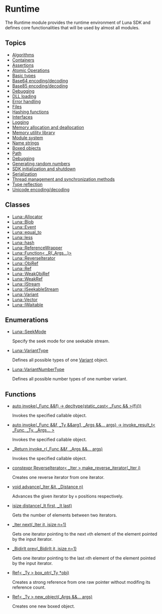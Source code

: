 # Runtime
The Runtime module provides the runtime environment of Luna SDK and defines core functionalities that will be used by almost all modules. 

## Topics
* [Algorithms](runtime_algorithm.md)
* [Containers](runtime_container.md)
* [Assertions](runtime_assert.md)
* [Atomic Operations](runtime_atomic.md)
* [Basic types](runtime_base_type.md)
* [Base64 encoding/decoding](runtime_base64.md)
* [Base85 encoding/decoding](runtime_base85.md)
* [Debugging](runtime_debug.md)
* [DLL loading](runtime_d_l_l.md)
* [Error handling](runtime_error.md)
* [Files](runtime_file.md)
* [Hashing functions](runtime_hash.md)
* [Interfaces](runtime_interface.md)
* [Logging](runtime_log.md)
* [Memory allocation and deallocation](runtime_memory.md)
* [Memory utility library](runtime_memory_utils.md)
* [Module system](runtime_module.md)
* [Name strings](runtime_name.md)
* [Boxed objects](runtime_object.md)
* [Path](runtime_path.md)
* [Debugging](runtime_profiler.md)
* [Generating random numbers](runtime_random.md)
* [SDK initialization and shutdown](runtime_init.md)
* [Serialization](runtime_serialization.md)
* [Thread management and synchronization methods](runtime_thread.md)
* [Type reflection](runtime_type.md)
* [Unicode encoding/decoding](runtime_unicode.md)
## Classes
* [Luna::Allocator](class_luna_1_1_allocator.md)
* [Luna::Blob](class_luna_1_1_blob.md)
* [Luna::Event](class_luna_1_1_event.md)
* [Luna::equal_to](struct_luna_1_1equal__to.md)
* [Luna::less](struct_luna_1_1less.md)
* [Luna::hash](struct_luna_1_1hash.md)
* [Luna::ReferenceWrapper](class_luna_1_1_reference_wrapper.md)
* [Luna::Function< _R(_Args...)>](struct_luna_1_1_function_3_01___r_07___args_8_8_8_08_4.md)
* [Luna::ReverseIterator](class_luna_1_1_reverse_iterator.md)
* [Luna::ObjRef](class_luna_1_1_obj_ref.md)
* [Luna::Ref](class_luna_1_1_ref.md)
* [Luna::WeakObjRef](class_luna_1_1_weak_obj_ref.md)
* [Luna::WeakRef](class_luna_1_1_weak_ref.md)
* [Luna::IStream](struct_luna_1_1_i_stream.md)
* [Luna::ISeekableStream](struct_luna_1_1_i_seekable_stream.md)
* [Luna::Variant](class_luna_1_1_variant.md)
* [Luna::Vector](class_luna_1_1_vector.md)
* [Luna::IWaitable](struct_luna_1_1_i_waitable.md)
## Enumerations
* [Luna::SeekMode](group___runtime_1gaf2c27cfc991f5e917923e425d0bf1106.md)

    Specify the seek mode for one seekable stream. 

* [Luna::VariantType](group___runtime_1gac1ce0b9d7902d01bfd860c08aed25233.md)

    Defines all possible types of one [Variant](class_luna_1_1_variant.md) object. 

* [Luna::VariantNumberType](group___runtime_1ga736977eb95737aa8503b91d026bac3fa.md)

    Defines all possible number types of one number variant. 

## Functions
* [auto invoke(_Func &&f) -> decltype(static_cast< _Func && >(f)())](group___runtime_1gaf7411fc1e4c76b86c6f6b69eeb62b704.md)

    Invokes the specified callable object. 

* [auto invoke(_Func &&f, _Ty &&arg1, _Args &&... args) -> invoke_result_t< _Func, _Ty, _Args... >](group___runtime_1gaf7a93152ce0e85bc60d65da9d62c0ca7.md)

    Invokes the specified callable object. 

* [_Return invoke_r(_Func &&f, _Args &&... args)](group___runtime_1gac769aef9bea2b465a9437c25ac6ac9ac.md)

    Invokes the specified callable object. 

* [constexpr ReverseIterator< _Iter > make_reverse_iterator(_Iter i)](group___runtime_1gab53d4c159697d19e8fda0a022d611150.md)

    Creates one reverse iterator from one iterator. 

* [void advance(_Iter &it, _Distance n)](group___runtime_1gaeb004dafbae757b1fe66452065ae8739.md)

    Advances the given iterator by `n` positions respectively. 

* [isize distance(_It first, _It last)](group___runtime_1gacceb07c8bab688f75ae3207dea30f02e.md)

    Gets the number of elements between two iterators. 

* [_Iter next(_Iter it, isize n=1)](group___runtime_1ga4e2d965044b1d306278d256d980423fd.md)

    Gets one iterator pointing to the next `n`th element of the element pointed by the input iterator. 

* [_BidirIt prev(_BidirIt it, isize n=1)](group___runtime_1ga3eab7cd933798dde3a66eb98069ea222.md)

    Gets one iterator pointing to the last `n`th element of the element pointed by the input iterator. 

* [Ref< _Ty > box_ptr(_Ty *obj)](group___runtime_1ga9ffa672f4edd97e1402ea85d169de3aa.md)

    Creates a strong reference from one raw pointer without modifing its reference count. 

* [Ref< _Ty > new_object(_Args &&... args)](group___runtime_1gaa7e539a91bc5a8e68c91db8d2d8a9c23.md)

    Creates one new boxed object. 

